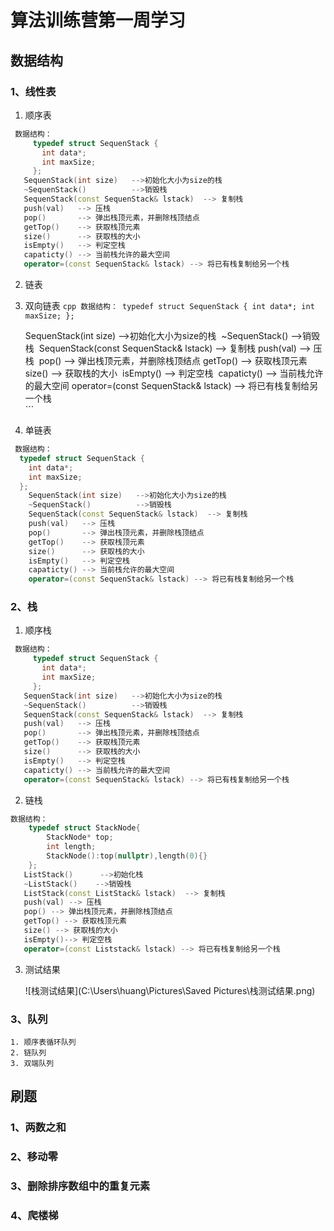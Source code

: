 # 算法训练营第一周学习

## 数据结构

### 1、线性表

1.  顺序表
```cpp
 数据结构：
     typedef struct SequenStack {
       int data*;
       int maxSize;
     };
​ 	SequenStack(int size)	-->初始化大小为size的栈
​	~SequenStack()   		-->销毁栈
​	SequenStack(const SequenStack& lstack)  --> 复制栈
​	push(val) 	--> 压栈
​   pop() 		--> 弹出栈顶元素，并删除栈顶结点
​   getTop() 	--> 获取栈顶元素
​   size() 		--> 获取栈的大小
​	isEmpty()	--> 判定空栈
​	capaticty() --> 当前栈允许的最大空间
​	operator=(const SequenStack& lstack) --> 将已有栈复制给另一个栈   
```
2.  链表
   1. 双向链表
    ```cpp
 	数据结构：
       typedef struct SequenStack {
       int data*;
       int maxSize;
       };
    ```

	 	SequenStack(int size)	-->初始化大小为size的栈
	​	~SequenStack()   		-->销毁栈
	​	SequenStack(const SequenStack& lstack)  --> 复制栈
	​	push(val) 	--> 压栈
	​   pop() 		--> 弹出栈顶元素，并删除栈顶结点
	​   getTop() 	--> 获取栈顶元素
	​   size() 		--> 获取栈的大小
	​	isEmpty()	--> 判定空栈
	​	capaticty() --> 当前栈允许的最大空间
	​	operator=(const SequenStack& lstack) --> 将已有栈复制给另一个栈   
	```
   2. 单链表
   ```cpp
 	数据结构：
     typedef struct SequenStack {
       int data*;
       int maxSize;
     };
	​ 	SequenStack(int size)	-->初始化大小为size的栈
	​	~SequenStack()   		-->销毁栈
	​	SequenStack(const SequenStack& lstack)  --> 复制栈
	​	push(val) 	--> 压栈
	​   pop() 		--> 弹出栈顶元素，并删除栈顶结点
	​   getTop() 	--> 获取栈顶元素
	​   size() 		--> 获取栈的大小
	​	isEmpty()	--> 判定空栈
	​	capaticty() --> 当前栈允许的最大空间
	​	operator=(const SequenStack& lstack) --> 将已有栈复制给另一个栈   
   ```
### 2、栈

1. 顺序栈
```cpp
 数据结构：
     typedef struct SequenStack {
       int data*;
       int maxSize;
     };
​ 	SequenStack(int size)	-->初始化大小为size的栈
​	~SequenStack()   		-->销毁栈
​	SequenStack(const SequenStack& lstack)  --> 复制栈
​	push(val) 	--> 压栈
​   pop() 		--> 弹出栈顶元素，并删除栈顶结点
​   getTop() 	--> 获取栈顶元素
​   size() 		--> 获取栈的大小
​	isEmpty()	--> 判定空栈
​	capaticty() --> 当前栈允许的最大空间
​	operator=(const SequenStack& lstack) --> 将已有栈复制给另一个栈   
```
2. 链栈
```cpp
数据结构：
  	typedef struct StackNode{
    	StackNode* top;
        int length;
        StackNode():top(nullptr),length(0){}
    };
​	ListStack()	     -->初始化栈
​	~ListStack()   	-->销毁栈
​	ListStack(const ListStack& lstack)  --> 复制栈
​	push(val) --> 压栈
​   pop() --> 弹出栈顶元素，并删除栈顶结点
​   getTop() --> 获取栈顶元素
​   size() --> 获取栈的大小
​	isEmpty()--> 判定空栈
​	operator=(const Liststack& lstack) --> 将已有栈复制给另一个栈   
```
3. 测试结果

   ![栈测试结果](C:\Users\huang\Pictures\Saved Pictures\栈测试结果.png)

### 3、队列
	1. 顺序表循环队列
 	2. 链队列
 	3. 双端队列

## 刷题

### 1、两数之和

### 2、移动零

### 3、删除排序数组中的重复元素

### 4、爬楼梯

